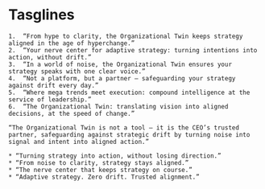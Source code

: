 #  Tasglines

	1.	“From hype to clarity, the Organizational Twin keeps strategy aligned in the age of hyperchange.”
	2.	“Your nerve center for adaptive strategy: turning intentions into action, without drift.”
	3.	“In a world of noise, the Organizational Twin ensures your strategy speaks with one clear voice.”
	4.	“Not a platform, but a partner — safeguarding your strategy against drift every day.”
	5.	“Where mega trends meet execution: compound intelligence at the service of leadership.”
	6.	“The Organizational Twin: translating vision into aligned decisions, at the speed of change.”

    “The Organizational Twin is not a tool — it is the CEO’s trusted partner, safeguarding against strategic drift by turning noise into signal and intent into aligned action.”

    * “Turning strategy into action, without losing direction.”
	* “From noise to clarity, strategy stays aligned.”
	* “The nerve center that keeps strategy on course.”
	* “Adaptive strategy. Zero drift. Trusted alignment.”
